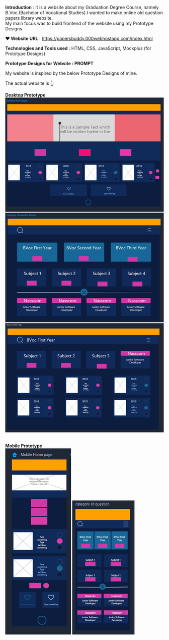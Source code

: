 **Introduction** :
  It is a website about my Graduation Degree Course, namely B.Voc.(Bachelor of Vocational Studies).I wanted to make online old question papers library website.\
  My main focus was to build frontend of the website using my Prototype Designs.
  
**❤ Website URL** : https://papersbuddy.000webhostapp.com/index.html 

**Technologies and Tools used** : HTML, CSS, JavaScript, Mockplus (for Prototype Designs)

**Prototype Designs for Website : PROMPT**

My website is inspired by the below Prototype Designs of mine.

The actual website is 👆


**Desktop Prototype**\
![](PrototypeScreenshots/Desktop.PNG)
![](PrototypeScreenshots/QuestionCategoryPage.PNG)
![](PrototypeScreenshots/PaperListPage.PNG)


 \
**Mobile Prototype**\
![](PrototypeScreenshots/Mobile.PNG)
![](PrototypeScreenshots/QuestionCategoryM.PNG)
